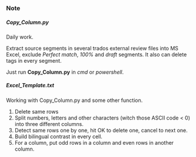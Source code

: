 ### Note

##### Copy_Column.py

Daily work.

Extract source segments in several trados external review files into MS Excel, exclude *Perfect match*, *100%* and *draft* segments. It also can delete tags in every segment.

Just run **Copy_Column.py** in *cmd* or *powershell*.

##### Excel_Template.txt

Working with Copy_Column.py and some other function.

1. Delete same rows
2. Split numbers, letters and other characters (witch those ASCII code < 0) into three different columns.
3. Detect same rows one by one, hit OK to delete one, cancel to next one.
4. Build bilingual contrast in every cell.
5. For a column, put odd rows in a column and even rows in another column.

